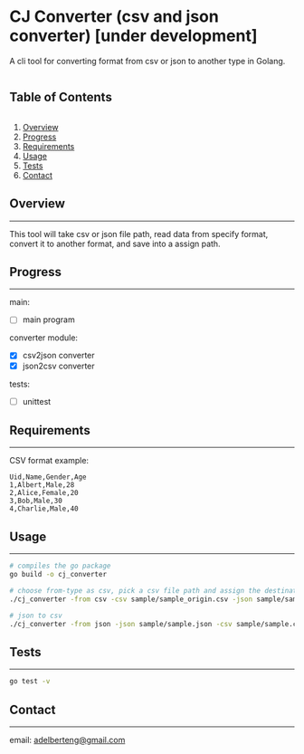 # CJ Converter (csv and json converter) [under development]
A cli tool for converting format from csv or json to another type in Golang.


<summary><h2 style="display: inline-block">Table of Contents</h2></summary>
<ol>
  <li><a href="#overview">Overview</a></li>
  <li><a href="#progress">Progress</a></li>
  <li><a href="#requirements">Requirements</a></li>
  <li><a href="#usage">Usage</a></li>
  <li><a href="#tests">Tests</a></li>
  <li><a href="#contact">Contact</a></li>
</ol>


## Overview
---
This tool will take csv or json file path, read data from specify format, convert it to another format, and save into a assign path.



## Progress
---
main:
+ [ ] main program   

converter module:
+ [x] csv2json converter
+ [x] json2csv converter  

tests:
+ [ ] unittest
   
   

## Requirements
---
CSV format example:
```
Uid,Name,Gender,Age
1,Albert,Male,28
2,Alice,Female,20
3,Bob,Male,30
4,Charlie,Male,40
```

## Usage
---
``` bash
# compiles the go package
go build -o cj_converter

# choose from-type as csv, pick a csv file path and assign the destination for json file.
./cj_converter -from csv -csv sample/sample_origin.csv -json sample/sample.json

# json to csv
./cj_converter -from json -json sample/sample.json -csv sample/sample.csv 

```


## Tests
---
``` bash
go test -v
```


## Contact
---
email: adelberteng@gmail.com

